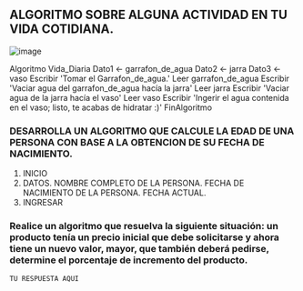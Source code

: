   ## ALGORITMO SOBRE ALGUNA ACTIVIDAD EN TU VIDA COTIDIANA.
  
  
  ![image](https://user-images.githubusercontent.com/119713702/212162700-63583ae4-7a23-460d-a2b0-f11b8f22c0eb.png)

  
  Algoritmo Vida_Diaria
	Dato1 <- garrafon_de_agua
	Dato2 <- jarra
	Dato3 <- vaso
	Escribir 'Tomar el Garrafon_de_agua.'
	Leer garrafon_de_agua
	Escribir 'Vaciar agua del garrafon_de_agua hacía la jarra'
	Leer jarra
	Escribir 'Vaciar agua de la jarra hacía el vaso'
	Leer vaso
	Escribir 'Ingerir el agua contenida en el vaso; listo, te acabas de hidratar :)'
FinAlgoritmo
 
    
    
### DESARROLLA UN ALGORITMO QUE CALCULE LA EDAD DE UNA PERSONA CON BASE A LA OBTENCION DE SU FECHA DE NACIMIENTO.



1. INICIO
2. DATOS.
   NOMBRE COMPLETO DE LA PERSONA.
   FECHA DE NACIMIENTO DE LA PERSONA.
   FECHA ACTUAL.
3. INGRESAR 




###  Realice un algoritmo que resuelva la siguiente situación: un producto tenía un precio inicial que debe solicitarse y ahora tiene un nuevo valor, mayor, que también deberá pedirse, determine el porcentaje de incremento del producto. 

    TU RESPUESTA AQUI
